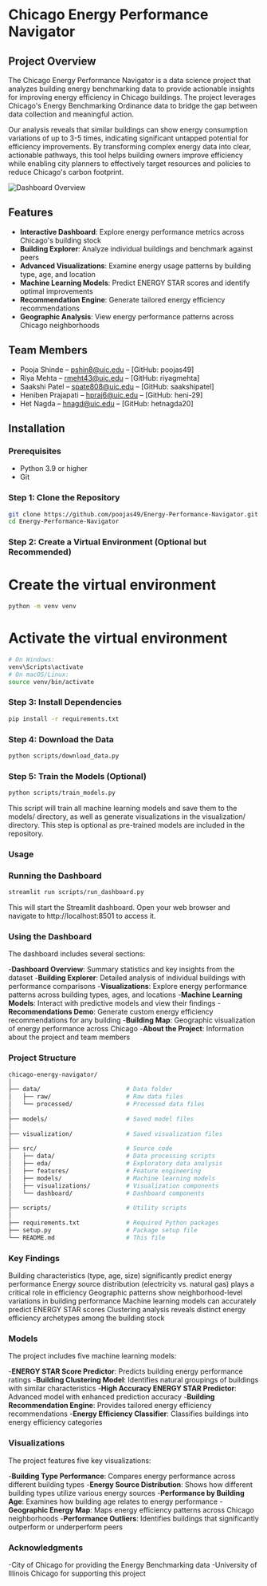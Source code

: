 # Chicago Energy Performance Navigator

## Project Overview

The Chicago Energy Performance Navigator is a data science project that analyzes building energy benchmarking data to provide actionable insights for improving energy efficiency in Chicago buildings. The project leverages Chicago's Energy Benchmarking Ordinance data to bridge the gap between data collection and meaningful action.

Our analysis reveals that similar buildings can show energy consumption variations of up to 3-5 times, indicating significant untapped potential for efficiency improvements. By transforming complex energy data into clear, actionable pathways, this tool helps building owners improve efficiency while enabling city planners to effectively target resources and policies to reduce Chicago's carbon footprint.

![Dashboard Overview](visualization/dashboard_overview.png)

## Features

- **Interactive Dashboard**: Explore energy performance metrics across Chicago's building stock
- **Building Explorer**: Analyze individual buildings and benchmark against peers
- **Advanced Visualizations**: Examine energy usage patterns by building type, age, and location
- **Machine Learning Models**: Predict ENERGY STAR scores and identify optimal improvements
- **Recommendation Engine**: Generate tailored energy efficiency recommendations
- **Geographic Analysis**: View energy performance patterns across Chicago neighborhoods

## Team Members

- Pooja Shinde – pshin8@uic.edu – [GitHub: poojas49]
- Riya Mehta – rmeht43@uic.edu – [GitHub: riyagmehta]
- Saakshi Patel – spate808@uic.edu – [GitHub: saakshipatel]
- Heniben Prajapati – hpraj6@uic.edu – [GitHub: heni-29]
- Het Nagda – hnagd@uic.edu – [GitHub: hetnagda20]

## Installation

### Prerequisites

- Python 3.9 or higher
- Git

### Step 1: Clone the Repository

```bash
git clone https://github.com/poojas49/Energy-Performance-Navigator.git
cd Energy-Performance-Navigator
```

### Step 2: Create a Virtual Environment (Optional but Recommended)
# Create the virtual environment
```bash
python -m venv venv
```

# Activate the virtual environment
```bash
# On Windows:
venv\Scripts\activate
# On macOS/Linux:
source venv/bin/activate
```

### Step 3: Install Dependencies
```bash
pip install -r requirements.txt
```

### Step 4: Download the Data
```bash
python scripts/download_data.py
```

### Step 5: Train the Models (Optional)
```bash
python scripts/train_models.py
```
This script will train all machine learning models and save them to the models/ directory, as well as generate visualizations in the visualization/ directory. This step is optional as pre-trained models are included in the repository.

### Usage
### Running the Dashboard
```bash
streamlit run scripts/run_dashboard.py
```
This will start the Streamlit dashboard. Open your web browser and navigate to http://localhost:8501 to access it.

### Using the Dashboard
The dashboard includes several sections:

-**Dashboard Overview**: Summary statistics and key insights from the dataset
-**Building Explorer**: Detailed analysis of individual buildings with performance comparisons
-**Visualizations**: Explore energy performance patterns across building types, ages, and locations
-**Machine Learning Models**: Interact with predictive models and view their findings
-**Recommendations Demo**: Generate custom energy efficiency recommendations for any building
-**Building Map**: Geographic visualization of energy performance across Chicago
-**About the Project**: Information about the project and team members

### Project Structure
```bash
chicago-energy-navigator/
│
├── data/                        # Data folder
│   ├── raw/                     # Raw data files
│   └── processed/               # Processed data files
│
├── models/                      # Saved model files
│
├── visualization/               # Saved visualization files
│
├── src/                         # Source code
│   ├── data/                    # Data processing scripts
│   ├── eda/                     # Exploratory data analysis
│   ├── features/                # Feature engineering
│   ├── models/                  # Machine learning models
│   ├── visualizations/          # Visualization components
│   └── dashboard/               # Dashboard components
│
├── scripts/                     # Utility scripts
│
├── requirements.txt             # Required Python packages
├── setup.py                     # Package setup file
└── README.md                    # This file
```

### Key Findings

Building characteristics (type, age, size) significantly predict energy performance
Energy source distribution (electricity vs. natural gas) plays a critical role in efficiency
Geographic patterns show neighborhood-level variations in building performance
Machine learning models can accurately predict ENERGY STAR scores
Clustering analysis reveals distinct energy efficiency archetypes among the building stock

### Models
The project includes five machine learning models:

-**ENERGY STAR Score Predictor**: Predicts building energy performance ratings
-**Building Clustering Model**: Identifies natural groupings of buildings with similar characteristics
-**High Accuracy ENERGY STAR Predictor**: Advanced model with enhanced prediction accuracy
-**Building Recommendation Engine**: Provides tailored energy efficiency recommendations
-**Energy Efficiency Classifier**: Classifies buildings into energy efficiency categories

### Visualizations
The project features five key visualizations:

-**Building Type Performance**: Compares energy performance across different building types
-**Energy Source Distribution**: Shows how different building types utilize various energy sources
-**Performance by Building Age**: Examines how building age relates to energy performance
-**Geographic Energy Map**: Maps energy efficiency patterns across Chicago neighborhoods
-**Performance Outliers**: Identifies buildings that significantly outperform or underperform peers

### Acknowledgments

-City of Chicago for providing the Energy Benchmarking data
-University of Illinois Chicago for supporting this project
